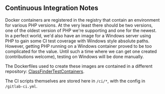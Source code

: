Continuous Integration Notes
----------------------------

Docker containers are registered in the registry that contain an environment for various PHP versions. At the very least
there should be two versions, one of the oldest version of PHP we're supporting and one for the newest. In a perfect world,
we'd also have an image for a Windows server using PHP to gain some CI test coverage with Windows style absolute paths.
However, getting PHP running on a Windows container proved to be too complicated for the value. Until such a time where 
we can get one created (contributions welcome), testing on Windows will be done manually.

The Dockerfiles used to create these images are contained in a different repository: 
[ClassFinderTestContainers](https://gitlab.com/hpierce1102/ClassFinderTestContainers).

The CI scripts themselves are stored here in `/ci/*`, with the config in `/gitlab-ci.yml`.

